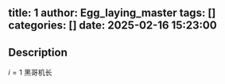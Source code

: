 title: 1
author: Egg_laying_master
tags: []
categories: []
date: 2025-02-16 15:23:00
---
## Description

$i=1$ 黑哥机长